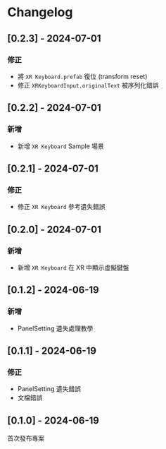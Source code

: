# Changelog

## [0.2.3] - 2024-07-01

### 修正

- 將 `XR Keyboard.prefab` 復位 (transform reset)
- 修正 `XRKeyboardInput.originalText` 被序列化錯誤

## [0.2.2] - 2024-07-01

### 新增

- 新增 `XR Keyboard` Sample 場景

## [0.2.1] - 2024-07-01

### 修正

- 修正 `XR Keyboard` 參考遺失錯誤

## [0.2.0] - 2024-07-01

### 新增

- 新增 `XR Keyboard` 在 XR 中顯示虛擬鍵盤

## [0.1.2] - 2024-06-19

### 新增

- PanelSetting 遺失處理教學

## [0.1.1] - 2024-06-19

### 修正

- PanelSetting 遺失錯誤
- 文檔錯誤

## [0.1.0] - 2024-06-19

首次發布專案
